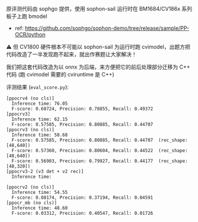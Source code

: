 原评测代码由 sophgo 提供，使用 sophon-sail 运行时在 BM1684/CV186x 系列板子上跑 bmodel
  - ref: https://github.com/sophgo/sophon-demo/tree/release/sample/PP-OCR/python  

⚠ 但 CV1800 硬件根本不可能以 sophon-sail 为运行时跑 cvimodel，出题方把代码改造了一半发现跑不起来，就出作赛题让大家解决！

我们把这套代码改造为以 onnx 为后端，来方便把它的前后处理部分迁移为 C++ 代码 (跑 cvimodel 需要的 cviruntime 是 C++)


评测结果 (`eval_score.py`):

```
[ppocrv4 (no cls)]
  Inference time: 76.05
  F-score: 0.60724, Precision: 0.78855, Recall: 0.49372
[ppocrv3]
  Inference time: 62.15
  F-score: 0.57585, Precision: 0.80885, Recall: 0.44707
[ppocrv3 (no cls)]
  Inference time: 58.68
  F-score: 0.57585, Precision: 0.80885, Recall: 0.44707  (rec_shape: [48,640])
  F-score: 0.57360, Precision: 0.80604, Recall: 0.44522  (rec_shape: [48,640])
  F-score: 0.56903, Precision: 0.79927, Recall: 0.44177  (rec_shape: [48,320])
[ppocrv3-2 (v3 det + v2 rec)]
  Inference time: 

[ppocrv2 (no cls)]
  Inference time: 54.55
  F-score: 0.08174, Precision: 0.37194, Recall: 0.04591
[ppocr_mb (no cls)]
  Inference time: 48.60
  F-score: 0.03312, Precision: 0.40547, Recall: 0.01726
```
